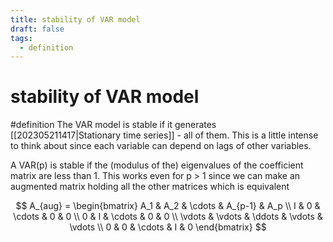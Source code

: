 ```yaml
---
title: stability of VAR model
draft: false
tags:
  - definition
---
```

# stability of VAR model
#definition
The VAR model is stable if it generates [[202305211417|Stationary time series]] - all of them. This is a little intense to think about since each variable can depend on lags of other variables.

A VAR(p) is stable if the (modulus of the) eigenvalues of the coefficient matrix are less than 1. This works even for p > 1 since we can make an augmented matrix holding all the other matrices which is equivalent

$$ A_{aug} = \begin{bmatrix} A_1 & A_2 & \cdots & A_{p-1} & A_p \\
I & 0 & \cdots & 0 & 0 \\
0 & I & \cdots & 0 & 0 \\
\vdots & \vdots & \ddots & \vdots & \vdots \\
0 & 0 & \cdots & I & 0
\end{bmatrix} $$
